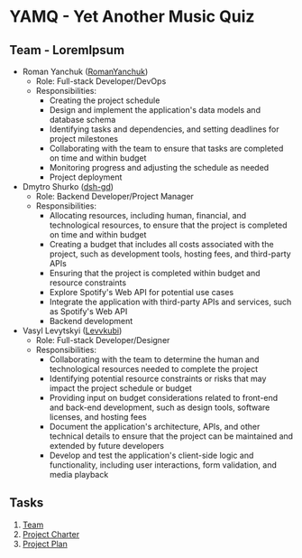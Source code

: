 # YAMQ - Yet Another Music Quiz

## Team - LoremIpsum
- Roman Yanchuk ([RomanYanchuk](https://github.com/RomanYanchuk))
  - Role: Full-stack Developer/DevOps
  - Responsibilities:
    - Creating the project schedule
    - Design and implement the application's data models and database schema
    - Identifying tasks and dependencies, and setting deadlines for project milestones
    - Collaborating with the team to ensure that tasks are completed on time and within budget
    - Monitoring progress and adjusting the schedule as needed
    - Project deployment
- Dmytro Shurko ([dsh-gd](https://github.com/dsh-gd))
  - Role: Backend Developer/Project Manager
  - Responsibilities:
    - Allocating resources, including human, financial, and technological resources, to ensure that the project is completed on time and within budget
    - Creating a budget that includes all costs associated with the project, such as development tools, hosting fees, and third-party APIs
    - Ensuring that the project is completed within budget and resource constraints
    - Explore Spotify's Web API for potential use cases
    - Integrate the application with third-party APIs and services, such as Spotify's Web API
    - Backend development
- Vasyl Levytskyi ([Levvkubi](https://github.com/Levvkubi))
  - Role: Full-stack Developer/Designer
  - Responsibilities:
    - Collaborating with the team to determine the human and technological resources needed to complete the project
    - Identifying potential resource constraints or risks that may impact the project schedule or budget
    - Providing input on budget considerations related to front-end and back-end development, such as design tools, software licenses, and hosting fees
    - Document the application's architecture, APIs, and other technical details to ensure that the project can be maintained and extended by future developers
    - Develop and test the application's client-side logic and functionality, including user interactions, form validation, and media playback

## Tasks
1. [Team](tasks/task_01.md)
2. [Project Charter](tasks/task_02.md)
3. [Project Plan](tasks/task_03.md)
